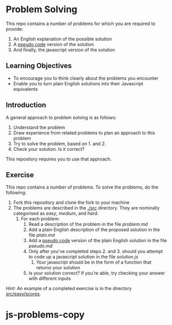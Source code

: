 # Problem Solving

This repo contains a number of problems for which you are required to provide:

1. An English explanation of the possible solution
2. A [pseudo code](https://en.wikipedia.org/wiki/Pseudocode) version of the solution
3. And finally, the javascript version of the solution

## Learning Objectives

+ To encourage you to think clearly about the problems you encounter
+ Enable you to turn plain English solutions into their Javascript equivalents

## Introduction

A general approach to problem solving is as follows:

1. Understand the problem
2. Draw experience from related problems to plan an approach to this problem
3. Try to solve the problem, based on 1. and 2.
4. Check your solution. Is it correct?

This repository requires you to use that approach.

## Exercise

This repo contains a number of problems. To solve the problems, do the following:

1. Fork this repository and clone the fork to your machine
2. The problems are described in the [./src](./src) directory. They are nominally categorised as _easy_, _medium_, and _hard_.
    1. For each problem:
        1. Read a description of the problem in the file _problem.md_
        2. Add a plain English description of the proposed solution in the file _plain.md_
        3. Add a [pseudo code](https://en.wikipedia.org/wiki/Pseudocode) version of the plain English solution in the file _pseudo.md_
        4. Only after you've completed steps 2. and 3. should you attempt to code up a javascript solution in the file _solution.js_
            1. Your javascript should be in the form of a function that returns your solution
        5. Is your solution correct? If you're able, try checking your answer with different inputs

_Hint_: An example of a completed exercise is in the directory [src/easy/scores](src/easy/scores).
# js-problems-copy
